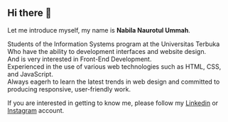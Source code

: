 ## Hi there 👋


Let me introduce myself, my name is **Nabila Naurotul Ummah**.<br>

Students of the Information Systems program at the Universitas Terbuka <br>
Who have the ability to development interfaces and website design. <br>
And is very interested in Front-End Development. <br>
Experienced in the use of various web technologies such as HTML, CSS, and JavaScript.<br>
Always eagerh to learn the latest trends in web design and committed to producing responsive, user-friendly work.<br>

If you are interested in getting to know me, please follow my [Linkedin](www.linkedin.com/in/nabila-naurotul) or [Instagram](https://www.instagram.com/na.nachn_/?hl=en) account.

